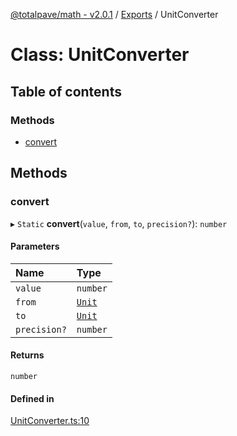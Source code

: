 [@totalpave/math - v2.0.1](../README.md) / [Exports](../modules.md) / UnitConverter

# Class: UnitConverter

## Table of contents

### Methods

- [convert](UnitConverter.md#convert)

## Methods

### convert

▸ `Static` **convert**(`value`, `from`, `to`, `precision?`): `number`

#### Parameters

| Name | Type |
| :------ | :------ |
| `value` | `number` |
| `from` | [`Unit`](../enums/Unit.md) |
| `to` | [`Unit`](../enums/Unit.md) |
| `precision?` | `number` |

#### Returns

`number`

#### Defined in

[UnitConverter.ts:10](https://github.com/totalpave/math/blob/d8ed3af/src/UnitConverter.ts#L10)

